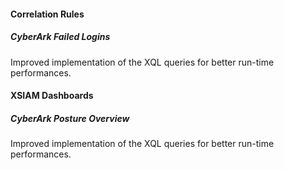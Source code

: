 
#### Correlation Rules

##### CyberArk Failed Logins

Improved implementation of the XQL queries for better run-time performances.

#### XSIAM Dashboards

##### CyberArk Posture Overview

Improved implementation of the XQL queries for better run-time performances.
